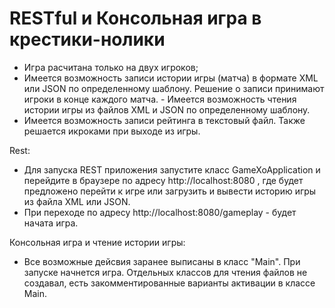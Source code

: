 # RESTful и Консольная игра в крестики-нолики

- Игра расчитана только на двух игроков;                                                                               
- Имеется возможность записи истории игры (матча) в формате XML или JSON по определенному шаблону. Решение о записи принимают игроки в конце каждого матча. - Имеется возможность чтения истории игры из файлов XML и JSON по определенному шаблону.              
- Имеется возможность записи рейтинга в текстовый файл. Также решается икроками при выходе из игры.     

Rest:
- Для запуска REST приложения запустите класс GameXoApplication и перейдите в браузере по адресу http://localhost:8080 , где будет предложено перейти к игре или загрузить и вывести историю игры из файла XML или JSON.
- При переходе по адресу http://localhost:8080/gameplay - будет начата игра.

Консольная игра и чтение истории игры:
- Все возможные дейсвия заранее выписаны в класс "Main". При запуске начнется игра. Отдельных классов для чтения файлов не создавал, есть закомментированные варианты активации в классе Main.                                                        
